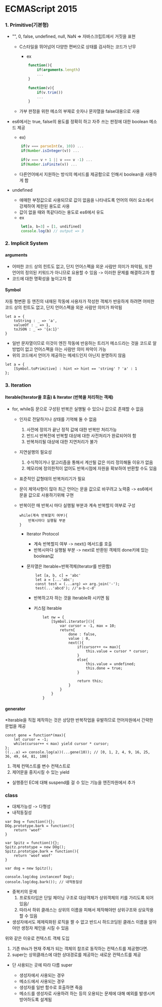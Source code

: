 # ECMAScript 2015

### 1. Primitive(기본형)
* "", 0, false, undefined, null, NaN => 자바스크립트에서 거짓을 표현
	* C스타일을 뛰어넘어 다양한 편버으로 상태를 검사하는 코드가 난무
		* ex 
		
		```javascript
			function(){
				if(arguments.length)
				...
			}
			
			function(v){
				if(v.trim())
				...
			}
		```
	* 가부 판정을 위한 메소의 부재로 숫자나 문자열을 false대용으로 사용
* es6에서는 true, false의 용도를 정확히 하고 자주 쓰는 판정에 대한 boolean 메소드 제공
	* ex)
	
	```javascript
		if(v === parseInt(v, 10)) ...
		if(Number.isInteger(v)) ...
		
		if(v === v + 1 || v === v -1) ...
		if(Number.isFinite(v)) ...
	```
	
	* 다른언어에서 지원하는 방식의 메서드를 제공함으로 인해서 boolean을 사용하게 함
* undefined
	* 애매한 부정값으로 사용되므로 값이 없음을 나타내도록 언어의 여러 요소에서 강제하여 제한된 용도로 사용
	* 값이 없을 때와 똑같다라는 용도로 es6에서 유도
	* ex

	```javascript
		let[a, b=3] = [1, undifined]
		console.log(b) // output => 3
	```
### 2. Implicit System
#### arguments
* 어떠한 코드 상의 힌트도 없고, 단지 언어스펙을 외운 사람만 의미가 파악됨, 또한 언어의 정의된 키워드가 아니므로 요용할 수 있음 -> 이러한 문제를 해결하고자 함
* 코드에 대한 명확성을 높이고자 함

#### Symbol
자동 형변환 등 엔진의 내재된 작동에 사용자가 작성한 객체가 반응하게 하려면 어떠한 코드 상의 힌트도 없고, 단지 언어스펙을 외운 사람만 의미가 파악됨

```
let a = {
	toString : _ => 'a',
	valueOf : _ => 1,
	toJSON : _ => '{a:1}'
}
```
* 일반 문자열이므로 이것이 엔진 작동에 반응하는 트리거 메소드라는 것을 코드로 알 방법이 없고 언어스펙을 아는 사람만 의미 파악이 가능
* 위의 코드에서 언어가 제공하는 메세드인지 아닌지 분명하지 않음
```
let a = {
	[Symbol.toPrimitive] : hint => hint == 'string' ? 'a' : 1
};
```

### 3. Iteration
#### Iterable(Iterator을 호출) & Iterator (반복을 처리하는 객체)
* for, while등 문으로 구성된 반복은 실행될 수 있으나 값으로 존재할 수 없음
	* 인자로 전달하거나 상태를 기억해 둘 수 없음
		1. 사전에 정의가  끝난 정적 값에 대한 반복만 처리가능
		2. 반드시 반복전에 반복할 대상에 대한 사전처리가 완료되어야 함
		3. 반복처리될 대상에 대한 지연처리가 불가
	* 지연설행의 필요성
		1. 수식적이거나 알고리즘을 통해서 계산될 값은 미리 정의해둘 이유가 없음
		2. 메모리에 정의한적이 없어도 반복시점에 자원을 확보하여 반환할 수도 있음
	* 표준적인 값형태의 반복처리기가 필요
	* 문이 제약사항이 많아 최근 언어는 문을 값으로 바꾸려고 노력중 -> es6에서 문을 값으로 사용하기위해 구현
	* 반복이란 매 반복시 마다 실행될 부분과 계속 반복할지 여부로 구성
		
		```
		while(계속 반복할지 여부){
			반복시마다 실행될 부분
		}
		```
		
		* Iterator Protocol
			* 계속 반복할지 여부 -> next() 메서드를 호출
			* 반복시마다 실행될 부분 -> next로 반환된 객체의 done키에 있는 boolean값
		* 문자열은 Iterable=반복객체(Iterator를 반환함)
			
			```
				let [a, b, c] = 'abc'
				let a = [...'abc';
				const test = (...arg) => arg.join('-');
				test(...'abcd'); //'a-b-c-d' 
			```
			* 반복하고자 하는 것을 Iterable화 시키면 됨
			* 커스텀 Iterable
			
				```
					let nw = {
						[Symbol.iterator](){
							var cursor = -1, max = 10;
							return{
								done : false,
								value : 0,
								next(){
									if(cursor++ <= max){
										this.value = cursor * cursor;
									}
									else{
										this.value = undefined;
										this.done = true;
									}
									
									return this;
								}
							}
						}			
					}
				``` 

#### generator
*Iterable을 직접 제작하는 것은 상당한 반복작업을 유발하므로 언어차원에서 간략한 문법을 제공

```
const gene = function*(max){
	let cursor = -1;
	while(cursor++ < max) yield cursor * cursor;
};
((...a) => console.log(a))(...gene(10)); // [0, 1, 2, 4, 9, 16, 25, 36, 49, 64, 81, 100]
```

1. 객체 컨텍스트를 변수 컨텍스트로
2. 제어문을 중지시킬 수 있는 yield

* 실행중인 EC에 대해 suspend를 걸 수 있는 기능을 엔진차원에서 추가

### class
* 대체가능성 -> 다형성
* 내적동질성

```
var Dog = function(){};
DOg.prototype.bark = function(){
	return 'woof'
}

var Spitz = function(){};
Spitz.prototype = new DOg();
Spitz.prototype.bark = function(){
	return 'woof woof'
}

var dog = new Spitz();

console.log(dog instanceof Dog);
console.log(dog.bark()); // 내적동질성
```

* 중복키의 문제
	1. 프로토타입은 단일 체이닝 구조로 대상객체가 상위객체의 키를 가리도록 되어있음/
	2. 따라서 하위 클래스는 상위의 이름을 피해서 제작해야만 상위구조와 상요작용할 수 있음
* 생성자에서도 제제릭화된 로직을 짤 수 없고 반드시 하드코딩된 클래스 이름을 알아야만 생정자 체인을 시킬 수 있음

위와 같은 이유로 컨텍스트 객체 도입

1. 기존 this가 현재 주체가 되는 객체의 참조로 동작하는 컨텍스트를 제공했다면.
2. super는 상위클래스에 대한 상대경로를 제공하는 새로운 컨텍스트를 제공

* 단 사용되는 곳에 따라 다름 super

	* 생성자에서 사용되는 경우
	* 메소드에서 사용되는 경우
	* 생성자를 일반 함수로 호출하면 죽음
	* 메소드를 생성자로 사용하려 하는 등의 오용되는 문제에 대해 예외를 발생시켜 방어하도록 설계됨
